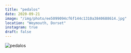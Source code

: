 ```yaml
---
title: "pedalos"
date: 2020-09-21
image: "/img/photo/ee5099094cf6f144c1310a3840688614.jpg"
location: "Weymouth, Dorset"
instagram: true
draft: false
---
```


![pedalos](/img/photo/ee5099094cf6f144c1310a3840688614.jpg)
